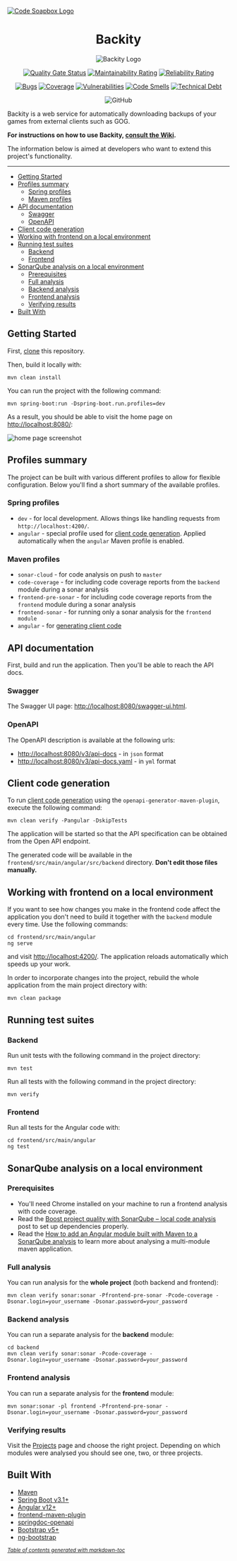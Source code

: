 [![Code Soapbox Logo](readme-images/codesoapbox_logo.svg)](https://codesoapbox.dev/)

<div align="center">

# Backity

![Backity Logo](readme-images/logo.svg)

[![Quality Gate Status](https://sonarcloud.io/api/project_badges/measure?project=backity&metric=alert_status)](https://sonarcloud.io/dashboard?id=backity)
[![Maintainability Rating](https://sonarcloud.io/api/project_badges/measure?project=backity&metric=sqale_rating)](https://sonarcloud.io/dashboard?id=backity)
[![Reliability Rating](https://sonarcloud.io/api/project_badges/measure?project=backity&metric=reliability_rating)](https://sonarcloud.io/dashboard?id=backity)

[![Bugs](https://sonarcloud.io/api/project_badges/measure?project=backity&metric=bugs)](https://sonarcloud.io/dashboard?id=backity)
[![Coverage](https://sonarcloud.io/api/project_badges/measure?project=backity&metric=coverage)](https://sonarcloud.io/dashboard?id=backity)
[![Vulnerabilities](https://sonarcloud.io/api/project_badges/measure?project=backity&metric=vulnerabilities)](https://sonarcloud.io/dashboard?id=backity)
[![Code Smells](https://sonarcloud.io/api/project_badges/measure?project=backity&metric=code_smells)](https://sonarcloud.io/dashboard?id=backity)
[![Technical Debt](https://sonarcloud.io/api/project_badges/measure?project=backity&metric=sqale_index)](https://sonarcloud.io/dashboard?id=backity)

![GitHub](https://img.shields.io/github/license/daniel-frak/backity)

</div>

Backity is a web service for automatically downloading backups of your games from external clients such as GOG.

**For instructions on how to use Backity, [consult the Wiki](https://github.com/daniel-frak/backity/wiki).**

The information below is aimed at developers who want to extend this project's functionality.

---

- [Getting Started](#getting-started)
- [Profiles summary](#profiles-summary)
  * [Spring profiles](#spring-profiles)
  * [Maven profiles](#maven-profiles)
- [API documentation](#api-documentation)
  * [Swagger](#swagger)
  * [OpenAPI](#openapi)
- [Client code generation](#client-code-generation)
- [Working with frontend on a local environment](#working-with-frontend-on-a-local-environment)
- [Running test suites](#running-test-suites)
  * [Backend](#backend)
  * [Frontend](#frontend)
- [SonarQube analysis on a local environment](#sonarqube-analysis-on-local-a-environment)
  * [Prerequisites](#prerequisites)
  * [Full analysis](#full-analysis)
  * [Backend analysis](#backend-analysis)
  * [Frontend analysis](#frontend-analysis)
  * [Verifying results](#verifying-results)
- [Built With](#built-with)

## Getting Started

First, [clone](https://docs.github.com/en/github/creating-cloning-and-archiving-repositories/cloning-a-repository-from-github/cloning-a-repository)
this repository.

Then, build it locally with:

```shell
mvn clean install
```

You can run the project with the following command:

```shell
mvn spring-boot:run -Dspring-boot.run.profiles=dev
```

As a result, you should be able to visit the home page on [http://localhost:8080/](http://localhost:8080/):

![home page screenshot](readme-images/home-page-screenshot.png)

## Profiles summary

The project can be built with various different profiles to allow for flexible configuration. Below you'll find a short
summary of the available profiles.

### Spring profiles

* `dev` - for local development. Allows things like handling requests from `http://localhost:4200/`.
* `angular` - special profile used for
[client code generation](https://codesoapbox.dev/generate-client-code-from-spring-boot-using-maven/).
Applied automatically when the `angular` Maven profile is enabled.

### Maven profiles

* `sonar-cloud` - for code analysis on push to `master`
* `code-coverage` - for including code coverage reports from the `backend` module during a sonar analysis
* `frontend-pre-sonar` - for including code coverage reports from the `frontend` module during a sonar analysis
* `frontend-sonar` - for running only a sonar analysis for the `frontend module`
* `angular` - for [generating client code](https://codesoapbox.dev/generate-client-code-from-spring-boot-using-maven/)

## API documentation

First, build and run the application. Then you'll be able to reach the API docs.

### Swagger

The Swagger UI page: [http://localhost:8080/swagger-ui.html](http://localhost:8080/swagger-ui.html).

### OpenAPI

The OpenAPI description is available at the following urls:
* [http://localhost:8080/v3/api-docs](http://localhost:8080/v3/api-docs) - in `json` format
* [http://localhost:8080/v3/api-docs.yaml](http://localhost:8080/v3/api-docs.yaml) - in `yml` format

## Client code generation

To run [client code generation](https://codesoapbox.dev/generate-client-code-from-spring-boot-using-maven/) 
using the `openapi-generator-maven-plugin`, execute the following command:

```shell
mvn clean verify -Pangular -DskipTests
```

The application will be started so that the API specification can be obtained from the Open API endpoint.

The generated code will be available in the `frontend/src/main/angular/src/backend` directory.
**Don't edit those files manually.**

## Working with frontend on a local environment

If you want to see how changes you make in the frontend code affect the application you don't need to build it together
with the `backend` module every time. Use the following commands:

```shell
cd frontend/src/main/angular
ng serve
```

and visit [http://localhost:4200/](http://localhost:4200/).
The application reloads automatically which speeds up your work.

In order to incorporate changes into the project, rebuild the whole application from the main project directory with:

```shell
mvn clean package
```

## Running test suites

### Backend

Run unit tests with the following command in the project directory:

```shell
mvn test
```

Run all tests with the following command in the project directory:

```shell
mvn verify
```

### Frontend

Run all tests for the Angular code with:

```
cd frontend/src/main/angular
ng test
```

## SonarQube analysis on a local environment

### Prerequisites

* You'll need Chrome installed on your machine to run a frontend analysis with code coverage.
* Read the [Boost project quality with SonarQube – local code analysis](https://keepgrowing.in/tools/boost-project-quality-with-sonarqube-local-code-analysis/)
  post to set up dependencies properly.
* Read the [How to add an Angular module built with Maven to a SonarQube analysis](https://keepgrowing.in/angular/how-to-add-an-angular-module-built-with-maven-to-a-sonarqube-analysis/) 
to learn more about analysing a multi-module maven application.

### Full analysis

You can run analysis for the **whole project** (both backend and frontend):

```shell
mvn clean verify sonar:sonar -Pfrontend-pre-sonar -Pcode-coverage -Dsonar.login=your_username -Dsonar.password=your_password
```

### Backend analysis

You can run a separate analysis for the **backend** module:

```shell
cd backend
mvn clean verify sonar:sonar -Pcode-coverage -Dsonar.login=your_username -Dsonar.password=your_password
```

### Frontend analysis

You can run a separate analysis for the **frontend** module:

```shell
mvn sonar:sonar -pl frontend -Pfrontend-pre-sonar -Dsonar.login=your_username -Dsonar.password=your_password
```

### Verifying results

Visit the [Projects](http://localhost:9000/projects) page and choose the right project. Depending on which modules were
analysed you should see one, two, or three projects.

## Built With

* [Maven](https://maven.apache.org/)
* [Spring Boot v3.1+](https://start.spring.io/)
* [Angular v12+](https://angular.io/)
* [frontend-maven-plugin](https://github.com/eirslett/frontend-maven-plugin)
* [springdoc-openapi](https://springdoc.org/)
* [Bootstrap v5+](https://getbootstrap.com/docs/5.0/getting-started/introduction/)
* [ng-bootstrap](https://ng-bootstrap.github.io/#/home)

<small><i><a href='http://ecotrust-canada.github.io/markdown-toc/'>Table of contents generated with markdown-toc</a></i></small>
